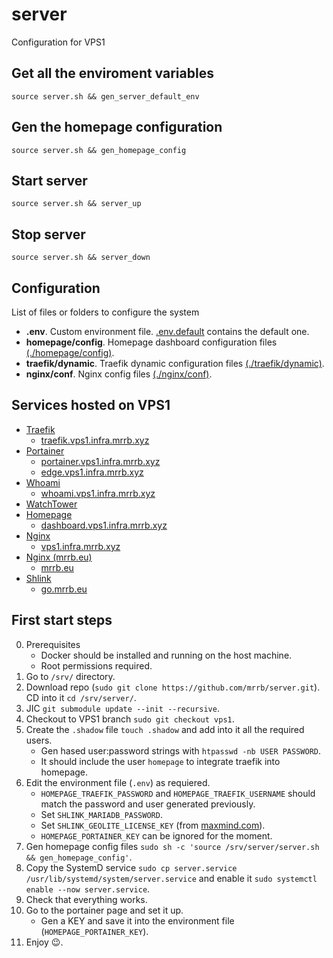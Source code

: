 # server

Configuration for VPS1

## Get all the enviroment variables

```
source server.sh && gen_server_default_env
```

## Gen the homepage configuration

```
source server.sh && gen_homepage_config
```

## Start server

```
source server.sh && server_up
```

## Stop server

```
source server.sh && server_down
```

## Configuration

List of files or folders to configure the system

* __**.env**__. Custom environment file. [.env.default](.env.default) contains the default one.
* __**homepage/config**__. Homepage dashboard configuration files [(./homepage/config)](homepage/config).
* __**traefik/dynamic**__. Traefik dynamic configuration files [(./traefik/dynamic)](traefik/dynamic).
* __**nginx/conf**__. Nginx config files [(./nginx/conf)](nginx/conf).

## Services hosted on VPS1

* [Traefik](traefik)
  * [traefik.vps1.infra.mrrb.xyz](https://traefik.vps1.infra.mrrb.xyz)
* [Portainer](portainer)
  * [portainer.vps1.infra.mrrb.xyz](https://portainer.vps1.infra.mrrb.xyz)
  * [edge.vps1.infra.mrrb.xyz](https://edge.vps1.infra.mrrb.xyz)
* [Whoami](whoami)
  * [whoami.vps1.infra.mrrb.xyz](https://whoami.vps1.infra.mrrb.xyz)
* [WatchTower](watchtower)
* [Homepage](homepage)
  * [dashboard.vps1.infra.mrrb.xyz](https://dashboard.vps1.infra.mrrb.xyz)
* [Nginx](nginx)
  * [vps1.infra.mrrb.xyz](https://vps1.infra.mrrb.xyz)
* [Nginx (mrrb.eu)](nginx_mrrb_eu)
  * [mrrb.eu](https://mrrb.eu) 
* [Shlink](shlink)
  * [go.mrrb.eu](https://go.mrrb.eu) 

## First start steps

0. Prerequisites
   * Docker should be installed and running on the host machine.
   * Root permissions required.
1. Go to `/srv/` directory.
2. Download repo (`sudo git clone https://github.com/mrrb/server.git`). CD into it `cd /srv/server/`.
3. JIC `git submodule update --init --recursive`.
4. Checkout to VPS1 branch `sudo git checkout vps1`.
5. Create the `.shadow` file `touch .shadow` and add into it all the required users.
   * Gen hased user:password strings with `htpasswd -nb USER PASSWORD`.
   * It should include the user `homepage` to integrate traefik into homepage.
6. Edit the environment file (`.env`) as requiered.
   * `HOMEPAGE_TRAEFIK_PASSWORD` and `HOMEPAGE_TRAEFIK_USERNAME` should match the password and user generated previously.
   * Set `SHLINK_MARIADB_PASSWORD`.
   * Set `SHLINK_GEOLITE_LICENSE_KEY` (from [maxmind.com](https://maxmind.com)).
   * `HOMEPAGE_PORTAINER_KEY` can be ignored for the moment.
7. Gen homepage config files `sudo sh -c 'source /srv/server/server.sh && gen_homepage_config'`.
8. Copy the SystemD service `sudo cp server.service /usr/lib/systemd/system/server.service` and enable it `sudo systemctl enable --now server.service`.
9. Check that everything works.
10. Go to the portainer page and set it up.
    * Gen a KEY and save it into the environment file (`HOMEPAGE_PORTAINER_KEY`).
11. Enjoy 😉.
